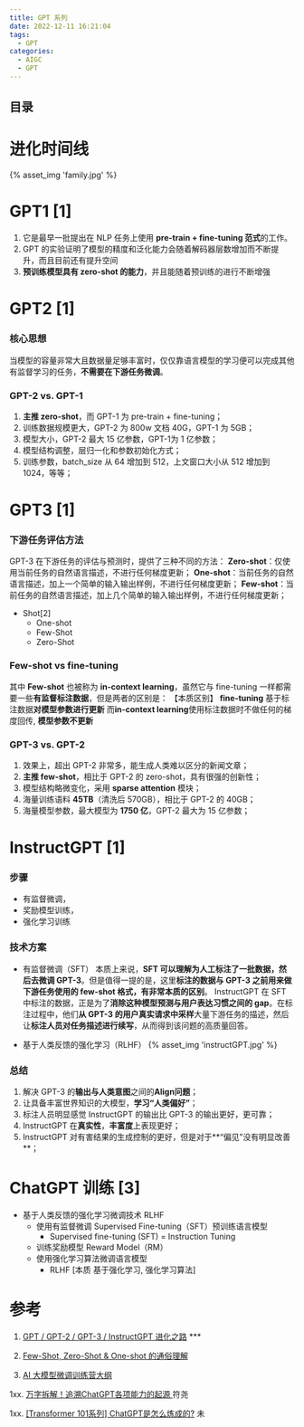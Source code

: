 ```yaml
---
title: GPT 系列
date: 2022-12-11 16:21:04
tags:
  - GPT
categories: 
  - AIGC
  - GPT  
---
```


<p></p>
<!-- more -->

## 目录
<!-- toc -->

# 进化时间线
{% asset_img 'family.jpg' %}

# GPT1 [1]
1. 它是最早一批提出在 NLP 任务上使用 **pre-train + fine-tuning 范式**的工作。
2. GPT 的实验证明了模型的精度和泛化能力会随着解码器层数增加而不断提升，而且目前还有提升空间
3. **预训练模型具有 zero-shot 的能力**，并且能随着预训练的进行不断增强

# GPT2 [1]
### 核心思想
当模型的容量非常大且数据量足够丰富时，仅仅靠语言模型的学习便可以完成其他有监督学习的任务，**不需要在下游任务微调**。

### GPT-2 vs. GPT-1
1. **主推 zero-shot**，而 GPT-1 为 pre-train + fine-tuning；
2. 训练数据规模更大，GPT-2 为 800w 文档 40G，GPT-1 为 5GB；
3. 模型大小，GPT-2 最大 15 亿参数，GPT-1为 1 亿参数；
4. 模型结构调整，层归一化和参数初始化方式；
5. 训练参数，batch_size 从 64 增加到 512，上文窗口大小从 512 增加到 1024，等等；

# GPT3 [1]
### 下游任务评估方法
GPT-3 在下游任务的评估与预测时，提供了三种不同的方法：
**Zero-shot**：仅使用当前任务的自然语言描述，不进行任何梯度更新；
**One-shot**：当前任务的自然语言描述，加上一个简单的输入输出样例，不进行任何梯度更新；
**Few-shot**：当前任务的自然语言描述，加上几个简单的输入输出样例，不进行任何梯度更新；

+ Shot[2]
  - One-shot
  - Few-Shot
  - Zero-Shot

### Few-shot vs fine-tuning 
其中 **Few-shot** 也被称为 **in-context learning**，虽然它与 fine-tuning 一样都需要一些**有监督标注数据**，但是两者的区别是：
【本质区别】
**fine-tuning** 基于标注数据**对模型参数进行更新**
而**in-context learning**使用标注数据时不做任何的梯度回传, **模型参数不更新**

### GPT-3 vs. GPT-2
1. 效果上，超出 GPT-2 非常多，能生成人类难以区分的新闻文章；
2. **主推 few-shot**，相比于 GPT-2 的 zero-shot，具有很强的创新性；
3. 模型结构略微变化，采用 **sparse attention** 模块；
4. 海量训练语料 **45TB**（清洗后 570GB），相比于 GPT-2 的 40GB；
5. 海量模型参数，最大模型为 **1750 亿**，GPT-2 最大为 15 亿参数；

# InstructGPT [1]
### 步骤
+ 有监督微调，
+ 奖励模型训练，
+ 强化学习训练

###  技术方案
+ 有监督微调（SFT）
  本质上来说，**SFT 可以理解为人工标注了一批数据，然后去微调 GPT-3**。但是值得一提的是，这里**标注的数据与 GPT-3 之前用来做下游任务使用的 few-shot 格式，有非常本质的区别**。
  InstructGPT 在 SFT 中标注的数据，正是为了**消除这种模型预测与用户表达习惯之间的 gap**。在标注过程中，他们**从 GPT-3 的用户真实请求中采样**大量下游任务的描述，然后让**标注人员对任务描述进行续写**，从而得到该问题的高质量回答。
  
+ 基于人类反馈的强化学习（RLHF）
{% asset_img 'instructGPT.jpg' %}

### 总结
1. 解决 GPT-3 的**输出与人类意图**之间的**Align问题**；
2. 让具备丰富世界知识的大模型，**学习“人类偏好”**；
3. 标注人员明显感觉 InstructGPT 的输出比 GPT-3 的输出更好，更可靠；
4. InstructGPT 在**真实性**，**丰富度**上表现更好；
5. InstructGPT 对有害结果的生成控制的更好，但是对于**“偏见”没有明显改善**；


# ChatGPT 训练  [3]
- 基于人类反馈的强化学习微调技术 RLHF
  - 使用有监督微调 Supervised Fine-tuning（SFT）预训练语言模型
    + Supervised fine-tuning (SFT)
      = Instruction Tuning
  - 训练奖励模型 Reward Model（RM）
  - 使用强化学习算法微调语言模型
    + RLHF
      [本质  基于强化学习, 强化学习算法]  

# 参考
1. [GPT / GPT-2 / GPT-3 / InstructGPT 进化之路](https://zhuanlan.zhihu.com/p/609716668) ***

2. [Few-Shot, Zero-Shot & One-shot 的通俗理解](https://zhuanlan.zhihu.com/p/624793654)

3. [AI 大模型微调训练营大纲](https://shimo.im/docs/KlkKv4XQDouwWRqd/read) 

1xx. [万字拆解！追溯ChatGPT各项能力的起源 ](https://mp.weixin.qq.com/s/VYv8BRgGnp9ZTuXxaSuFwg) 符尧

1xx. [[Transformer 101系列] ChatGPT是怎么炼成的?](https://zhuanlan.zhihu.com/p/642282717) 未